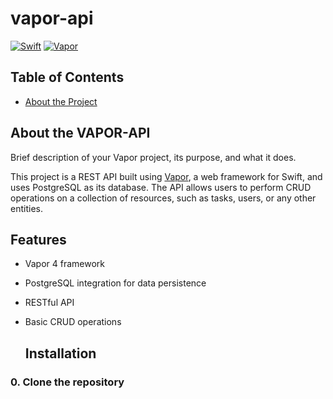 # vapor-api
[![Swift](https://img.shields.io/badge/Swift-5.8-orange)](https://swift.org) [![Vapor](https://img.shields.io/badge/Vapor-4.0-blue)](https://vapor.codes)

## Table of Contents
- [About the Project](#about-the-project)

## About the VAPOR-API

Brief description of your Vapor project, its purpose, and what it does.

This project is a REST API built using [Vapor](https://vapor.codes), a web framework for Swift, and uses PostgreSQL as its database. The API allows users to perform CRUD operations on a collection of resources, such as tasks, users, or any other entities.

## Features

- Vapor 4 framework
- PostgreSQL integration for data persistence
- RESTful API
- Basic CRUD operations


  ## Installation

### 0. Clone the repository
